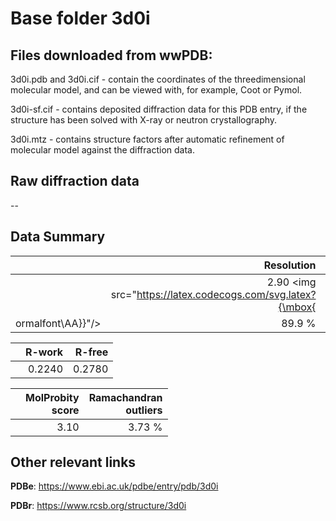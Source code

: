 # Base folder 3d0i

## Files downloaded from wwPDB:

3d0i.pdb and 3d0i.cif - contain the coordinates of the threedimensional molecular model, and can be viewed with, for example, Coot or Pymol.

3d0i-sf.cif - contains deposited diffraction data for this PDB entry, if the structure has been solved with X-ray or neutron crystallography.

3d0i.mtz - contains structure factors after automatic refinement of molecular model against the diffraction data.

## Raw diffraction data

--<br> 

## Data Summary
|   | Resolution | Completeness| I/sigma |
|---|-------------:|----------------:|--------------:|
|   |2.90 <img src="https://latex.codecogs.com/svg.latex?{\mbox{
ormalfont\AA}}"/>|89.9  %|<img width=50/>NULL |

|   | **R-work**| **R-free**   
|---|-------------:|----------------:|           
||0.2240|0.2780|

|   |**MolProbity<br>score**| **Ramachandran<br>outliers** 
|---|-------------:|----------------:|
||3.10|3.73 %|

## Other relevant links 
**PDBe**:  https://www.ebi.ac.uk/pdbe/entry/pdb/3d0i
 
**PDBr**: https://www.rcsb.org/structure/3d0i 

